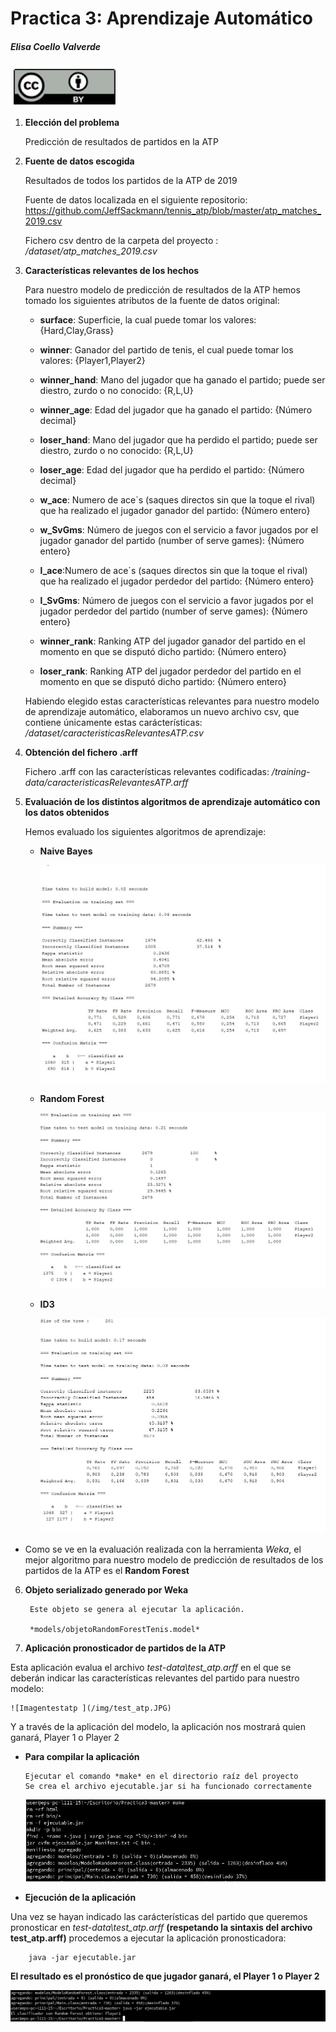 ﻿# Practica 3: Aprendizaje Automático
##### Elisa Coello Valverde   

![licencia: ](/img/licencia.jpg)

1. **Elección del problema**
    
    Predicción de resultados de partidos en la ATP

2. **Fuente de datos escogida**

    Resultados de todos los partidos de la ATP de 2019
    
    Fuente de datos localizada en el siguiente repositorio:
    <https://github.com/JeffSackmann/tennis_atp/blob/master/atp_matches_2019.csv>

    Fichero csv dentro de la carpeta del proyecto : */dataset/atp_matches_2019.csv* 
    

3. **Características relevantes de los hechos**

    Para nuestro modelo de predicción de resultados de la ATP hemos tomado los siguientes atributos de la fuente de datos original:

    - **surface**: Superficie, la cual puede tomar los valores: {Hard,Clay,Grass}


    - **winner**: Ganador del partido de tenis, el cual puede tomar los valores: {Player1,Player2}


    - **winner_hand**: Mano del jugador que ha ganado el partido; puede ser diestro, zurdo o no conocido: {R,L,U}


    - **winner_age**: Edad del jugador que ha ganado el partido: {Número decimal}


    - **loser_hand**: Mano del jugador que ha perdido el partido; puede ser diestro, zurdo o no conocido: {R,L,U}


    - **loser_age**: Edad del jugador que ha perdido el partido: {Número decimal}


    - **w_ace**: Numero de ace´s (saques directos sin que la toque el rival) que ha realizado el jugador ganador del partido: {Número entero}

    
    - **w_SvGms**: Número de juegos con el servicio a favor jugados por el jugador ganador del partido (number of serve games): {Número entero}

    - **l_ace**:Numero de ace´s (saques directos sin que la toque el rival) que ha realizado el jugador perdedor del partido: {Número entero}


    - **l_SvGms**: Número de juegos con el servicio a favor jugados por el jugador perdedor del partido (number of serve games): {Número entero}


    - **winner_rank**: Ranking ATP del jugador ganador del partido en el momento en que se disputó dicho partido: {Número entero}

    - **loser_rank**: Ranking ATP del jugador perdedor del partido en el momento en que se disputó dicho partido: {Número entero}


    Habiendo elegido estas características relevantes para nuestro modelo de aprendizaje automático, elaboramos un nuevo archivo csv,
    que contiene únicamente estas carácterísticas: */dataset/caracteristicasRelevantesATP.csv*



4. **Obtención del fichero .arff**

    Fichero .arff con las características relevantes codificadas: */training-data/caracteristicasRelevantesATP.arff*

5. **Evaluación de los distintos algoritmos de aprendizaje automático con los datos obtenidos**

    Hemos evaluado los siguientes algoritmos de aprendizaje:
    
     - **Naive Bayes**

         ![resultado Naive Bayes: ](/img/ResultadoNaiveBayes.jpg)

     - **Random Forest**

         ![resultado Random Forest: ](/img/ResultadoRandomForest.jpg)


     - **ID3**

         ![resultado ID3: ](/img/ResultadoID3.jpg)

- Como se ve en la evaluación realizada con la herramienta *Weka*, el mejor algoritmo para nuestro modelo de predicción de resultados de los partidos de la ATP es el **Random Forest**


6. **Objeto serializado generado por Weka**

        Este objeto se genera al ejecutar la aplicación.

        *models/objetoRandomForestTenis.model*

7. **Aplicación pronosticador de partidos de la ATP**

Esta aplicación evalua el archivo *test-data\test_atp.arff* en el que se deberán indicar las características relevantes del partido para nuestro modelo:

	![Imagentestatp ](/img/test_atp.JPG)
Y a través de la aplicación del modelo, la aplicación nos mostrará quien ganará, Player 1 o Player 2

  - **Para compilar la aplicación**

        Ejecutar el comando *make* en el directorio raíz del proyecto
        Se crea el archivo ejecutable.jar si ha funcionado correctamente

	![ImagenCreacionEjecutable ](/img/make.JPG)


  - **Ejecución de la aplicación**

Una vez se hayan indicado las carácterísticas del partido que queremos pronosticar en *test-data\test_atp.arff* **(respetando la sintaxis del archivo test_atp.arff)** procedemos a ejecutar la aplicación pronosticadora:
        
        java -jar ejecutable.jar

**El resultado es el pronóstico de que jugador ganará, el Player 1 o Player 2**


 ![ImagenResultado ](/img/ejecucion.png)




